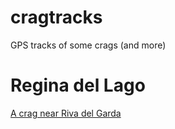 # cragtracks
GPS tracks of some crags (and more)

# Regina del Lago

[A crag near Riva del Garda](https://github.com/cragtracks/cragtracks/tree/master/Regina%20del%20Lago)
